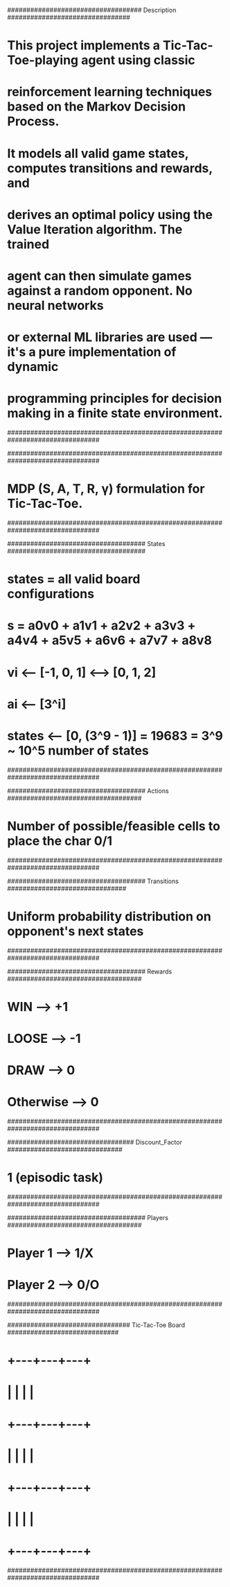 ################################### Description ################################
# This project implements a Tic-Tac-Toe-playing agent using classic            #
# reinforcement learning techniques based on the Markov Decision Process.      #
# It models all valid game states, computes transitions and rewards, and       #
# derives an optimal policy using the Value Iteration algorithm. The trained   #
# agent can then simulate games against a random opponent. No neural networks  #
# or external ML libraries are used — it's a pure implementation of dynamic    #
# programming principles for decision making in a finite state environment.    #
################################################################################

################################################################################
# MDP (S, A, T, R, γ) formulation for Tic-Tac-Toe.                             #
################################################################################

#################################### States #################################### 
# states = all valid board configurations                                      #
# s = a0v0 + a1v1 + a2v2 + a3v3 + a4v4 + a5v5 + a6v6 + a7v7 + a8v8             #
# vi <-- [-1, 0, 1] <--> [0, 1, 2]                                             #
# ai <-- [3^i]                                                                 #
# states <-- [0, (3^9 - 1)] = 19683 = 3^9 ~ 10^5 number of states              #
################################################################################

#################################### Actions ###################################
# Number of possible/feasible cells to place the char 0/1                      #
################################################################################

#################################### Transitions ###############################
# Uniform probability distribution on opponent's next states                   #
################################################################################

#################################### Rewards ###################################
# WIN --> +1                                                                   #
# LOOSE --> -1                                                                 #
# DRAW --> 0                                                                   #
# Otherwise --> 0                                                              #
################################################################################

################################# Discount_Factor ##############################
# 1 (episodic task)                                                            #
################################################################################

#################################### Players ###################################
# Player 1 --> 1/X                                                             #
# Player 2 --> 0/O                                                             #
################################################################################

################################ Tic-Tac-Toe Board #############################
#                                   +---+---+---+                              #
#                                   |   |   |   |                              #
#                                   +---+---+---+                              #
#                                   |   |   |   |                              #
#                                   +---+---+---+                              #
#                                   |   |   |   |                              #
#                                   +---+---+---+                              #
################################################################################